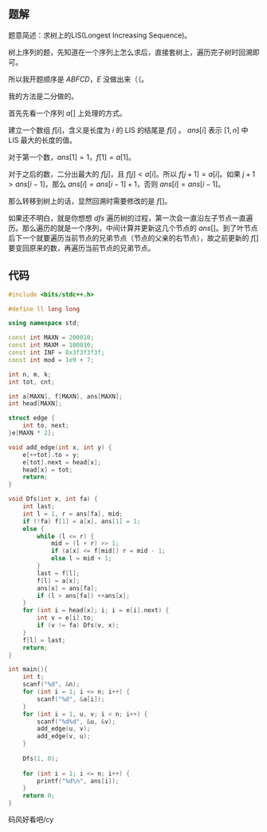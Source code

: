 ## 题解

题意简述：求树上的$\text{LIS(Longest Increasing Sequence)}$。

树上序列的题，先知道在一个序列上怎么求后，直接套树上，遍历完子树时回溯即可。

所以我开题顺序是 $ABFCD$，$E$ 没做出来（（。

我的方法是二分做的。

首先先看一个序列 $a[]$ 上处理的方式。

建立一个数组 $f[i]$，含义是长度为 $i$ 的 $\text{LIS}$ 的结尾是 $f[i]$ 。 $ans[i]$ 表示 $[1,n]$ 中 $\text{LIS}$ 最大的长度的值。

对于第一个数，$ans[1]=1$，$f[1]=a[1]$。

对于之后的数，二分出最大的 $f[j]$，且 $f[j]<a[i]$。所以 $f[j+1]=a[i]$。如果 $j+1>ans[i-1]$，那么 $ans[i]=ans[i-1]+1$，否则 $ans[i]=ans[i-1]$。

那么转移到树上的话，显然回溯时需要修改的是 $f[]$。

如果还不明白，就是你想想 $dfs$ 遍历树的过程，第一次会一直沿左子节点一直遍历。那么遍历的就是一个序列，中间计算并更新这几个节点的 $ans[]$。到了叶节点后下一个就要遍历当前节点的兄弟节点（节点的父亲的右节点），故之前更新的 $f[]$ 要变回原来的数，再遍历当前节点的兄弟节点。

## 代码

```cpp
#include <bits/stdc++.h>

#define ll long long

using namespace std;

const int MAXN = 200010;
const int MAXM = 100010;
const int INF = 0x3f3f3f3f;
const int mod = 1e9 + 7;

int n, m, k;
int tot, cnt;

int a[MAXN], f[MAXN], ans[MAXN];
int head[MAXN];

struct edge {
	int to, next;
}e[MAXN * 2];

void add_edge(int x, int y) {
	e[++tot].to = y;
	e[tot].next = head[x];
	head[x] = tot;
	return;
}

void Dfs(int x, int fa) {
	int last;
	int l = 1, r = ans[fa], mid;
	if (!fa) f[1] = a[x], ans[1] = 1;
	else {
		while (l <= r) {
			mid = (l + r) >> 1;
			if (a[x] <= f[mid]) r = mid - 1;
			else l = mid + 1;
		}
		last = f[l];
		f[l] = a[x];
		ans[x] = ans[fa];
		if (l > ans[fa]) ++ans[x];
	}
	for (int i = head[x]; i; i = e[i].next) {
		int v = e[i].to;
		if (v != fa) Dfs(v, x);
	}
	f[l] = last;
	return;
}

int main(){
	int t;
	scanf("%d", &n);
	for (int i = 1; i <= n; i++) {
		scanf("%d", &a[i]);
	}
	for (int i = 1, u, v; i < n; i++) {
		scanf("%d%d", &u, &v);
		add_edge(u, v);
		add_edge(v, u);
	}
	
	Dfs(1, 0);
	
	for (int i = 1; i <= n; i++) {
		printf("%d\n", ans[i]);
	}
	return 0;
}
```

码风好看吧/cy
